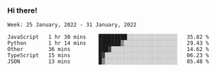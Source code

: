 ### Hi there!

<!--START_SECTION:waka-->
```text
Week: 25 January, 2022 - 31 January, 2022

JavaScript   1 hr 30 mins    █████████░░░░░░░░░░░░░░░░   35.82 % 
Python       1 hr 14 mins    ███████▒░░░░░░░░░░░░░░░░░   29.43 % 
Other        36 mins         ███▓░░░░░░░░░░░░░░░░░░░░░   14.62 % 
TypeScript   15 mins         █▓░░░░░░░░░░░░░░░░░░░░░░░   06.23 % 
JSON         13 mins         █▒░░░░░░░░░░░░░░░░░░░░░░░   05.48 % 
```
<!--END_SECTION:waka-->

